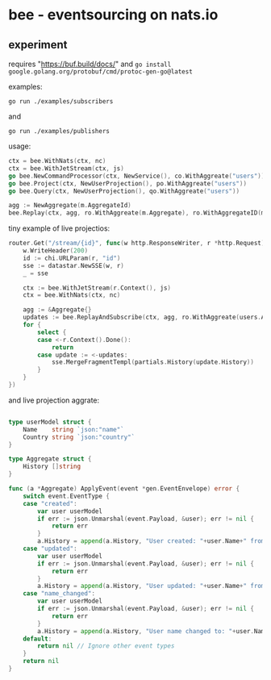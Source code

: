 # bee - eventsourcing on nats.io

## experiment 

requires "https://buf.build/docs/" and `go install google.golang.org/protobuf/cmd/protoc-gen-go@latest`


examples:

`go run ./examples/subscribers`

and

`go run ./examples/publishers`


usage: 

```go
ctx = bee.WithNats(ctx, nc)
ctx = bee.WithJetStream(ctx, js)
go bee.NewCommandProcessor(ctx, NewService(), co.WithAggreate("users"))
go bee.Project(ctx, NewUserProjection(), po.WithAggreate("users"))
go bee.Query(ctx, NewUserProjection(), qo.WithAggreate("users"))
```

```go
agg := NewAggregate(m.AggregateId)
bee.Replay(ctx, agg, ro.WithAggreate(m.Aggregate), ro.WithAggregateID(m.AggregateId))
```

tiny example of live projectios: 

```go 
router.Get("/stream/{id}", func(w http.ResponseWriter, r *http.Request) {
    w.WriteHeader(200)
    id := chi.URLParam(r, "id")
    sse := datastar.NewSSE(w, r)
    _ = sse

    ctx := bee.WithJetStream(r.Context(), js)
    ctx = bee.WithNats(ctx, nc)

    agg := &Aggregate{}
    updates := bee.ReplayAndSubscribe(ctx, agg, ro.WithAggreate(users.Aggregate), ro.WithAggregateID(id))
    for {
        select {
        case <-r.Context().Done():
            return
        case update := <-updates:
            sse.MergeFragmentTempl(partials.History(update.History))
        }
    }
})
```

and live projection aggrate: 

```go

type userModel struct {
	Name    string `json:"name"`
	Country string `json:"country"`
}

type Aggregate struct {
	History []string
}

func (a *Aggregate) ApplyEvent(event *gen.EventEnvelope) error {
	switch event.EventType {
	case "created":
		var user userModel
		if err := json.Unmarshal(event.Payload, &user); err != nil {
			return err
		}
		a.History = append(a.History, "User created: "+user.Name+" from "+user.Country)
	case "updated":
		var user userModel
		if err := json.Unmarshal(event.Payload, &user); err != nil {
			return err
		}
		a.History = append(a.History, "User updated: "+user.Name+" from "+user.Country)
	case "name_changed":
		var user userModel
		if err := json.Unmarshal(event.Payload, &user); err != nil {
			return err
		}
		a.History = append(a.History, "User name changed to: "+user.Name)
	default:
		return nil // Ignore other event types
	}
	return nil
}

```